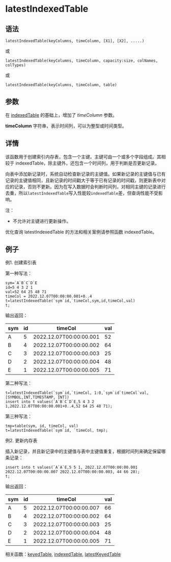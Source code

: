 # latestIndexedTable

## 语法

`latestIndexedTable(keyColumns, timeColumn, [X1], [X2], .....)`

或

`latestIndexedTable(keyColumns, timeColumn, capacity:size, colNames,
colTypes)`

或

`latestIndexedTable(keyColumns, timeColumn, table)`

## 参数

在 [indexedTable](../i/indexedTable.html) 的基础上，增加了
*timeColumn* 参数。

**timeColumn** 字符串，表示时间列，可以为整型或时间类型。

## 详情

该函数用于创建索引内存表，包含一个主键。主键可由一个或多个字段组成。其相较于 indexedTable，除主键外，还包含一个时间列，用于判断是否更新记录。

向表中添加新记录时，系统自动检查新记录的主键值。如果新记录的主键值与已有记录的主键值相同，且新记录的时间戳大于等于已有记录的时间戳，则更新表中对应的记录，否则不更新。因为在写入数据时会判断时间列，对相同主键的记录进行去重，所以`latestIndexedTable`写入性能较`indexedTable`差，但查询性能不受影响。

注：

* 不允许对主键进行更新操作。

优化查询 latestIndexedTable 的方法和相关案例请参照函数 indexedTable。

## 例子

例1. 创建索引表

第一种写法：

```
sym=`A`B`C`D`E
id=5 4 3 2 1
val=52 64 25 48 71
timeCol = 2022.12.07T00:00:00.001+0..4
t=latestIndexedTable(`sym`id,`timeCol,sym,id,timeCol,val)
t;
```

输出返回：

| sym | id | timeCol | val |
| --- | --- | --- | --- |
| A | 5 | 2022.12.07T00:00:00.001 | 52 |
| B | 4 | 2022.12.07T00:00:00.002 | 64 |
| C | 3 | 2022.12.07T00:00:00.003 | 25 |
| D | 2 | 2022.12.07T00:00:00.004 | 48 |
| E | 1 | 2022.12.07T00:00:00.005 | 71 |

第二种写法：

```
t=latestIndexedTable(`sym`id,`timeCol, 1:0,`sym`id`timeCol`val,[SYMBOL,INT,TIMESTAMP, INT])
insert into t values(`A`B`C`D`E,5 4 3 2 1,2022.12.07T00:00:00.001+0..4,52 64 25 48 71);
```

第三种写法：

```
tmp=table(sym, id, timeCol, val)
t=latestIndexedTable(`sym`id, `timeCol, tmp);
```

例2. 更新内存表

插入新记录，并且新记录中的主键值与表中主键值重复，根据时间列来确定保留哪条记录：

```
insert into t values(`A`A`E,5 5 1, 2022.12.07T00:00:00.001 2022.12.07T00:00:00.007 2022.12.07T00:00:00.003, 44 66 28);
t;
```

输出返回：

| sym | id | timeCol | val |
| --- | --- | --- | --- |
| A | 5 | 2022.12.07T00:00:00.007 | 66 |
| B | 4 | 2022.12.07T00:00:00.002 | 64 |
| C | 3 | 2022.12.07T00:00:00.003 | 25 |
| D | 2 | 2022.12.07T00:00:00.004 | 48 |
| E | 1 | 2022.12.07T00:00:00.005 | 71 |

相关函数：[keyedTable](../k/keyedTable.html), [indexedTable](../i/indexedTable.html), [latestKeyedTable](latestKeyedTable.html)

